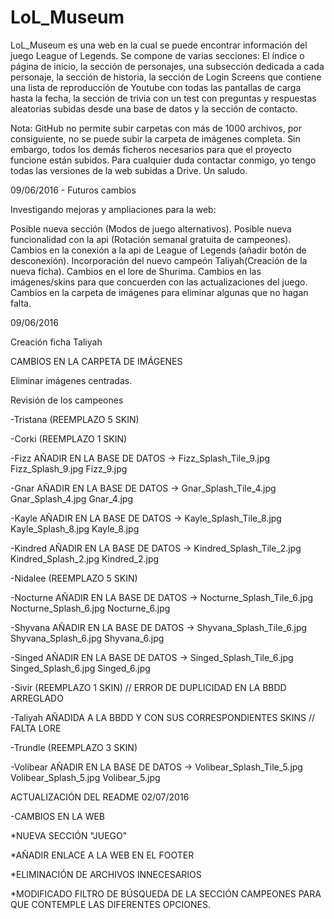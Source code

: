 # LoL_Museum

LoL_Museum es una web en la cual se puede encontrar información del juego League of Legends. Se compone de varias secciones: El índice o página de inicio, la sección de personajes, una subsección dedicada a cada personaje, la sección de historia, la sección de Login Screens que contiene una lista de reproducción de Youtube con todas las pantallas de carga hasta la fecha, la sección de trivia con un test con preguntas y respuestas aleatorias subidas desde una base de datos y la sección de contacto.


Nota:
GitHub no permite subir carpetas con más de 1000 archivos, por consiguiente, no se puede subir la carpeta de imágenes completa. Sin embargo, todos los demás ficheros necesarios para que el proyecto funcione están subidos. Para cualquier duda contactar conmigo, yo tengo todas las versiones de la web subidas a Drive. Un saludo.


09/06/2016 - Futuros cambios

Investigando mejoras y ampliaciones para la web:

  Posible nueva sección (Modos de juego alternativos).
  Posible nueva funcionalidad con la api (Rotación semanal gratuita de campeones).
  Cambios en la conexión a la api de League of Legends (añadir botón de desconexión).
Incorporación del nuevo campeón Taliyah(Creación de la nueva ficha). 
Cambios en el lore de Shurima. 
Cambios en las imágenes/skins para que concuerden con las actualizaciones del juego. 
Cambios en la carpeta de imágenes para eliminar algunas que no hagan falta.

09/06/2016

Creación ficha Taliyah

CAMBIOS EN LA CARPETA DE IMÁGENES

Eliminar imágenes centradas.

Revisión de los campeones

-Tristana (REEMPLAZO 5 SKIN)

-Corki (REEMPLAZO 1 SKIN)

-Fizz AÑADIR EN LA BASE DE DATOS →  Fizz_Splash_Tile_9.jpg
						Fizz_Splash_9.jpg
						Fizz_9.jpg

-Gnar AÑADIR EN LA BASE DE DATOS → Gnar_Splash_Tile_4.jpg
						Gnar_Splash_4.jpg
						Gnar_4.jpg


-Kayle AÑADIR EN LA BASE DE DATOS → Kayle_Splash_Tile_8.jpg
						 Kayle_Splash_8.jpg
						 Kayle_8.jpg

-Kindred AÑADIR EN LA BASE DE DATOS → Kindred_Splash_Tile_2.jpg
						     Kindred_Splash_2.jpg
						     Kindred_2.jpg

-Nidalee (REEMPLAZO 5 SKIN)

-Nocturne AÑADIR EN LA BASE DE DATOS → Nocturne_Splash_Tile_6.jpg
						       Nocturne_Splash_6.jpg
						       Nocturne_6.jpg

-Shyvana AÑADIR EN LA BASE DE DATOS → Shyvana_Splash_Tile_6.jpg
						       Shyvana_Splash_6.jpg
						       Shyvana_6.jpg

-Singed AÑADIR EN LA BASE DE DATOS → Singed_Splash_Tile_6.jpg
						    Singed_Splash_6.jpg
						    Singed_6.jpg

-Sivir (REEMPLAZO 1 SKIN) // ERROR DE DUPLICIDAD EN LA BBDD ARREGLADO	

-Taliyah AÑADIDA  A  LA  BBDD  Y CON SUS CORRESPONDIENTES SKINS  // FALTA LORE  

-Trundle (REEMPLAZO 3 SKIN)


-Volibear AÑADIR EN LA BASE DE DATOS → Volibear_Splash_Tile_5.jpg
						    Volibear_Splash_5.jpg
						    Volibear_5.jpg



ACTUALIZACIÓN DEL README 02/07/2016

-CAMBIOS EN LA WEB	

*NUEVA SECCIÓN "JUEGO"

*AÑADIR ENLACE A LA WEB EN EL FOOTER

*ELIMINACIÓN DE ARCHIVOS INNECESARIOS

*MODIFICADO FILTRO DE BÚSQUEDA DE LA SECCIÓN CAMPEONES PARA QUE CONTEMPLE LAS DIFERENTES OPCIONES.
